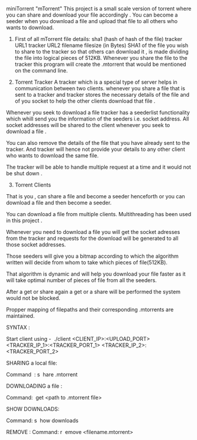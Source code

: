 miniTorrent "mTorrent" 
This project is a small scale version of torrent where you can share and download your file accordingly . 
You can become a seeder when you download a file and upload that file to all others who wants to download.

1. First of all mTorrent file details:
	sha1 (hash of hash of the file)	
	tracker URL1 
	tracker URL2
	filename
	filesize (in Bytes)
SHA1 of the file you wish to share to the tracker so that others can download it , is made dividing the file into logical pieces of 512KB.
Whenever you share the file to the tracker this program will create the <filename>.mtorrent that would be mentioned on the command line.

2. Torrent Tracker
A tracker which is a special type of server helps in communication between two clients.
whenever you share a file that is sent to a tracker and tracker stores the necessary details of the file and of you socket to help the other clients download that file .

Whenever you seek to download a file tracker has a seederlist functionality which whill send you the information of the seeders i.e. socket address. All socket addresses will be shared to the client whenever you seek to download a file .

You can also remove the details of the file that you have already sent to the tracker. And tracker will hence not provide your details to any other client who wants to download the same file.

The tracker will be able to handle multiple request at a time and it would not be shut down .

3. Torrent Clients

That is you , can share a file and become a seeder henceforth or you can download a file and then become a seeder. 

You can download a file from multiple clients. Multithreading has been used in this project .

Whenever you need to download a file you will get the socket adresses from the tracker and requests for the download will be generated to all those 
socket addresses. 

Those seeders will give you a bitmap according to which the algorithm written will decide from whom to take which pieces of file(512KB).

That algorithm is dynamic and will help you download your file faster as it will take optimal number of pieces of file from all the seeders.

After a get or share again a get or a share will be performed the system would not be blocked.

Propper mapping of filepaths and their corresponding .mtorrents are maintained.

SYNTAX :

Start client using - ​ ./client <CLIENT_IP>:<UPLOAD_PORT> <TRACKER_IP_1>:<TRACKER_PORT_1>
<TRACKER_IP_2>:<TRACKER_PORT_2>

SHARING a local file:

Command ​ : s ​ hare <local file path> <filename>.mtorrent

DOWNLOADING a file :

Command: ​ get <path to .mtorrent file> <destination path>

SHOW DOWNLOADS:

Command: s ​ how downloads

REMOVE :
Command: r ​ emove <filename.mtorrent>








